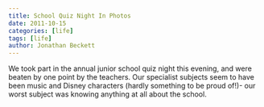 ```yaml
---
title: School Quiz Night In Photos
date: 2011-10-15
categories: [life]
tags: [life]
author: Jonathan Beckett
---
```


We took part in the annual junior school quiz night this evening, and were beaten by one point by the teachers. Our specialist subjects seem to have been music and Disney characters (hardly something to be proud of!)- our worst subject was knowing anything at all about the school.